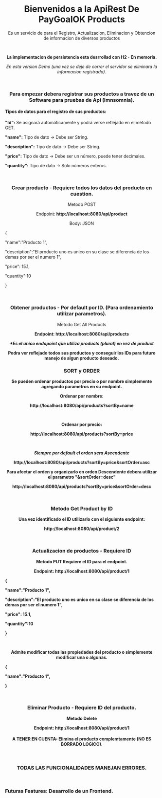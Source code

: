 <div align=center>
<h1>Bienvenidos a la ApiRest De PayGoalOK Products</h1>

<p>Es un servicio de para el Registro, Actualizacion,
Eliminacion y Obtencion de informacion de diversos productos </p>
</br>
<p><b>La implementacion de persistencia  esta desrrollad con H2 - En memoria.</b></p>
<p><i>En esta version Demo (una vez se deje de correr el servidor se eliminara la informacion registrada).</i></p>

</br>
<h3>Para empezar debera registrar sus productos a travez de un Software para pruebas de Api (Imnsomnia).</h3>

<div align=start>
  <h4><strong>Tipos de datos para el registro de sus productos:</strong></h4>
  <p><strong>"Id":</strong> Se asignará automáticamente y podrá verse reflejado en el método GET.</p>
  <p><strong>"name":</strong> Tipo de dato → Debe ser String.</p>
  <p><strong>"description":</strong> Tipo de dato → Debe ser String.</p>
  <p><strong>"price":</strong> Tipo de dato → Debe ser un número, puede tener decimales.</p>
  <p><strong>"quantity":</strong> Tipo de dato → Solo números enteros.</p>
</div>

</br>
<h3>Crear producto - Requiere todos los datos del producto en cuestion.</h3>
<p>Metodo POST</p>
<p>Endpoint: <b> http://localhost:8080/api/product </b></p>
<p>Body: JSON</p>
<div align=start>
<p>{</p>
  <p>"name":"Producto 1",</p>
  <p>"description":"El producto uno es unico en su clase se diferencia de los demas por ser el numero 1",</p>
  <p>"price": 15.1,</p>
  <p>"quantity":10</p>
<p>}</p>
</div>
</br>
<h3>Obtener productos - Por default por ID. (Para ordenamiento utilizar parametros).</h3>
<p>Metodo Get All Products </p>
<p><b>Endpoint: http://localhost:8080/api/products<b></p>
<p><i>*Es el unico endopoint que utiliza products (plural)  en vez de product</i></p>

<p>Podra ver reflejado todos sus productos y conseguir los IDs para futuro manejo de algun producto deseado.</p>

<h3>SORT y ORDER</h3>
<p>Se pueden ordenar productos por precio o por nombre simplemente agregando parametros en su endpoint. </p>
<p><b>Ordenar por nombre:</b></p>
<p>http://localhost:8080/api/products?sortBy=name   </p>
</br>
<p><b>Ordenar por precio:</b></p>
<p>http://localhost:8080/api/products?sortBy=price  </p>
</br>
<p><i>Siempre por default el orden sera Ascendente</i></p>
<p>http://localhost:8080/api/products?sortBy=price&sortOrder=asc</p>
<p>Para afectar el orden y organizarlo en orden Descendente debera utilizar el parametro "&sortOrder=desc"</p>

<p>http://localhost:8080/api/products?sortBy=price&sortOrder=desc</p>
</br>
<h3>Metodo Get Product by ID</h3>
<p>Una vez identificado el ID utilizarlo con el siguiente endpoint:</p>
<p>http://localhost:8080/api/product/2</p>

</br>
<h3>Actualizacion de productos - Requiere ID</h3>
<p>Metodo PUT Requiere el ID para el endpoint.</p>
<p>Endpoint: <b>http://localhost:8080/api/product/1</b></p>

<div align=start>
<p>{</p>
  <p>"name":"Producto 1",</p>
  <p>"description":"El producto uno es unico en su clase se diferencia de los demas por ser el numero 1",</p>
  <p>"price": 15.1,</p>
  <p>"quantity":10</p>
<p>}</p>
</div>
</br>

<p>Admite modificar todas las propiedades del producto o simplemente modificar una o algunas.</p>
<div align=start>
<p>{</p>
  <p>"name":"Producto 1",</p>
<p>}</p>
</div>
</br>

<h3>Eliminar Producto - Requiere ID del producto.</h3>
<p>Metodo Delete</p> 
<p>Endpoint: http://localhost:8080/api/product/1</p>

<h4>A TENER EN CUENTA: Elimina el producto complemtamente (NO ES BORRADO LOGICO).</h4>

</br>

<h3>TODAS LAS FUNCIONALIDADES MANEJAN ERRORES.</h3>
</div>
</br>
<h3>Futuras Features: Desarrollo de un Frontend.</h3>

